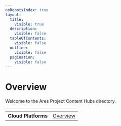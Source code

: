```yaml
---
noRobotsIndex: true
layout:
  title:
    visible: true
  description:
    visible: false
  tableOfContents:
    visible: false
  outline:
    visible: false
  pagination:
    visible: false
---
```


# Overview

Welcome to the Ares Project Content Hubs directory.&#x20;

<table data-view="cards"><thead><tr><th align="center"></th><th data-type="content-ref"></th></tr></thead><tbody><tr><td align="center"><strong>Cloud Platforms</strong></td><td><a href="https://app.gitbook.com/s/VbkqtnaAQsaOXQNRhS63/">Overview</a></td></tr></tbody></table>

